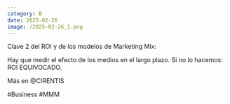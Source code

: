 ```yaml
--- 
category: B 
date: 2025-02-26 
image: /2025-02-26_1.png 
--- 
```


Clave 2 del ROI y de los modelos de Marketing Mix:

Hay que medir el efecto de los medios en el largo plazo. Si no lo hacemos: ROI EQUIVOCADO.  

Más en @CIRENTIS

#Business #MMM